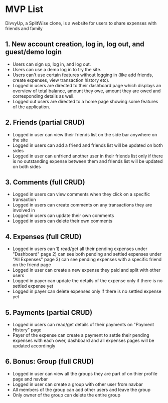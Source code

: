 # MVP List

DivvyUp, a SplitWise clone, is a website for users to share expenses with friends and family

## 1. New account creation, log in, log out, and guest/demo login

* Users can sign up, log in, and log out.
* Users can use a demo log in to try the site.
* Users can't use certain features without logging in (like add friends, create expenses, view transaction history etc).
* Logged in users are directed to their dashboard page which displays an overview of total balance, amount they owe, amount they are owed and corresponding details as well.
* Logged out users are directed to a home page showing some features of the application.


## 2. Friends (partial CRUD)

* Logged in user can view their friends list on the side bar anywhere on the site
* Logged in users can add a friend and friends list will be updated on both sides
* Logged in user can unfriend another user in their friends list only if there is no outstanding expense between them and friends list will be updated on both sides


## 3. Comments (full CRUD)

* Logged in users can view comments when they click on a specific transaction
* Logged in users can create comments on any transactions they are involved in
* Logged in users can update their own comments
* Logged in users can delete their own comments


## 4. Expenses (full CRUD)

* Logged in users can 1) read/get all their pending expenses under "Dashboard" page 2) can see both pending and settled expenses under "All Expenses" page 3) can see pending expenses with a specific friend on the friend page
* Logged in user can create a new expense they paid and split with other users
* Logged in payer can update the details of the expense only if there is no settled expense yet
* Logged in payer can delete expenses only if there is no settled expense yet


## 5. Payments (partial CRUD)

* Logged in users can read/get details of their payments on "Payment History" page
* Payer of the expense can create a payment to settle their pending expenses with each ower, dashboard and all expenses pages will be updated accordingly


## 6. Bonus: Group (full CRUD)

* Logged in user can view all the groups they are part of on thier profile page and navbar
* Logged in user can create a group with other user from navbar
* All members of the group can add other users and leave the group
* Only owner of the group can delete the entire group
